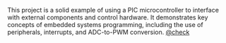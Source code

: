 This project is a solid example of using a PIC microcontroller to interface with external components and control hardware. 
It demonstrates key concepts of embedded systems programming, including the use of peripherals, interrupts, and ADC-to-PWM conversion.
[@check](https://github.com/user-attachments/assets/b70052d0-bfd6-4cb9-845d-cebf60420424)
